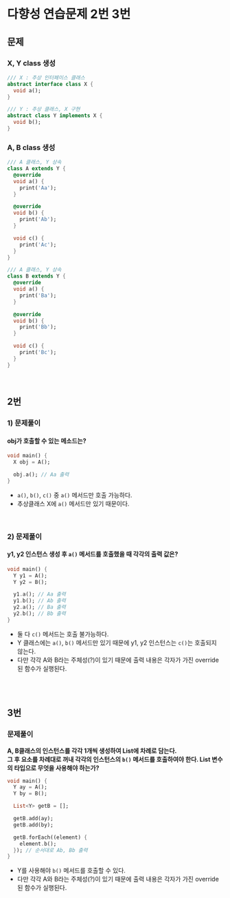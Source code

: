 # 다향성 연습문제 2번 3번
## 문제
### X, Y class 생성
```dart
/// X : 추상 인터페이스 클래스
abstract interface class X {
  void a();
}

/// Y : 추상 클래스, X 구현
abstract class Y implements X {
  void b();
}
```
### A, B class 생성
```dart
/// A 클래스, Y 상속
class A extends Y {
  @override
  void a() {
    print('Aa');
  }

  @override
  void b() {
    print('Ab');
  }

  void c() {
    print('Ac');
  }
}

/// A 클래스, Y 상속
class B extends Y {
  @override
  void a() {
    print('Ba');
  }

  @override
  void b() {
    print('Bb');
  }

  void c() {
    print('Bc');
  }
}
```

<br/>

## 2번
### 1) 문제풀이
#### obj가 호출할 수 있는 메소드는?  
```dart
void main() {
  X obj = A();

  obj.a(); // Aa 출력
}
```
- `a()`, `b()`, `c()` 중 `a()` 메서드만 호출 가능하다.  
- 추상클래스 X에 `a()` 메서드만 있기 때문이다.  
<br/>

### 2) 문제풀이
#### y1, y2 인스턴스 생성 후 `a()` 메서드를 호출했을 때 각각의 출력 값은?
```dart
void main() {
  Y y1 = A();
  Y y2 = B();

  y1.a(); // Aa 출력
  y1.b(); // Ab 출력
  y2.a(); // Ba 출력
  y2.b(); // Bb 출력
}
```
- 둘 다 `c()` 메서드는 호출 불가능하다.
- Y 클래스에는 `a()`, `b()` 메서드만 있기 때문에 y1, y2 인스턴스는 `c()`는 호출되지 않는다.
- 다만 각각 A와 B라는 주체성(?)이 있기 때문에 출력 내용은 각자가 가진 override된 함수가 실행된다.
<br/>
<br/>

## 3번
### 문제풀이
**A, B클래스의 인스턴스를 각각 1개씩 생성하여 List에 차례로 담는다.  
그 후 요소를 차례대로 꺼내 각각의 인스턴스의 `b()` 메서드를 호출하여야 한다. List 변수의 타입으로 무엇을 사용해야 하는가?**
```dart
void main() {
  Y ay = A();
  Y by = B();

  List<Y> getB = [];

  getB.add(ay);
  getB.add(by);

  getB.forEach((element) {
    element.b();
  }); // 순서대로 Ab, Bb 출력
}
```
- Y를 사용해야 `b()` 메서드를 호출할 수 있다.
- 다만 각각 A와 B라는 주체성(?)이 있기 때문에 출력 내용은 각자가 가진 override된 함수가 실행된다.  
<br/>

